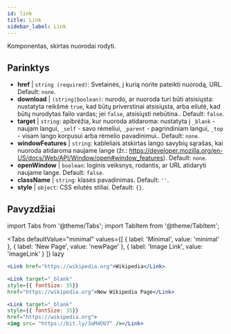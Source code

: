 ```yaml
---
id: link
title: Link
sidebar_label: Link
---
```


Komponentas, skirtas nuorodai rodyti.

## Parinktys

* __href__ | `string (required)`: Svetainės, į kurią norite pateikti nuorodą, URL. Default: `none`.
* __download__ | `(string|boolean)`: nurodo, ar nuoroda turi būti atsisiųsta: nustatyta reikšmė `true`, kad būtų priverstinai atsisiųsta, arba eilutė, kad būtų nurodytas failo vardas; jei `false`, atsisiųsti nebūtina.. Default: `false`.
* __target__ | `string`: apibrėžia, kur nuoroda atidaroma: nustatyta į `_blank` - naujam langui, `_self` - savo rėmeliui, `_parent` - pagrindiniam langui, `_top` - visam lango korpusui arba rėmelio pavadinimui.. Default: `none`.
* __windowFeatures__ | `string`: kableliais atskirtas lango savybių sąrašas, kai nuoroda atidaroma naujame lange (žr.: https://developer.mozilla.org/en-US/docs/Web/API/Window/open#window_features). Default: `none`.
* __openWindow__ | `boolean`: loginis veiksnys, rodantis, ar URL atidaryti naujame lange. Default: `false`.
* __className__ | `string`: klasės pavadinimas. Default: `''`.
* __style__ | `object`: CSS eilutės stiliai. Default: `{}`.


## Pavyzdžiai

import Tabs from '@theme/Tabs';
import TabItem from '@theme/TabItem';

<Tabs
    defaultValue="minimal"
    values={[
        { label: 'Minimal', value: 'minimal' },
        { label: 'New Page', value: 'newPage' },
        { label: 'Image Link', value: 'imageLink' }
    ]}
    lazy
>
<TabItem value="minimal">

```jsx live
<Link href="https://wikipedia.org">Wikipedia</Link>
```

</TabItem>

<TabItem value="newPage">

```jsx live
<Link target="_blank" 
style={{ fontSize: 35}}
href="https://wikipedia.org">New Wikipedia Page</Link>
```
</TabItem>

<TabItem value="imageLink">

```jsx live
<Link target="_blank" 
style={{ fontSize: 35}}
href="https://wikipedia.org">
<img src= "https://bit.ly/3aM4OU7" /></Link>
```

</TabItem>

</Tabs>
